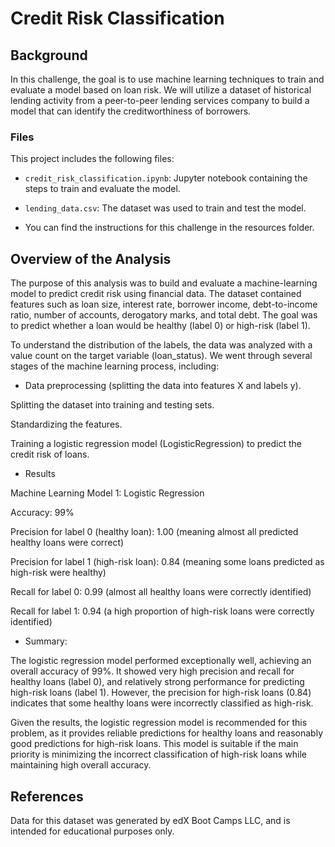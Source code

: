 # Credit Risk Classification

## Background
In this challenge, the goal is to use machine learning techniques to train and evaluate a model based on loan risk. We will utilize a dataset of historical lending activity from a peer-to-peer lending services company to build a model that can identify the creditworthiness of borrowers.

### Files
This project includes the following files:
- `credit_risk_classification.ipynb`: Jupyter notebook containing the steps to train and evaluate the model.
- `lending_data.csv`: The dataset was used to train and test the model.

- You can find the instructions for this challenge in the resources folder.

## Overview of the Analysis

The purpose of this analysis was to build and evaluate a machine-learning model to predict credit risk using financial data. The dataset contained features such as loan size, interest rate, borrower income, debt-to-income ratio, number of accounts, derogatory marks, and total debt. The goal was to predict whether a loan would be healthy (label 0) or high-risk (label 1).

To understand the distribution of the labels, the data was analyzed with a value count on the target variable (loan_status). We went through several stages of the machine learning process, including:

* Data preprocessing (splitting the data into features X and labels y).

Splitting the dataset into training and testing sets.

Standardizing the features.

Training a logistic regression model (LogisticRegression) to predict the credit risk of loans.

* Results
  
Machine Learning Model 1: Logistic Regression

Accuracy: 99%

Precision for label 0 (healthy loan): 1.00 (meaning almost all predicted healthy loans were correct)

Precision for label 1 (high-risk loan): 0.84 (meaning some loans predicted as high-risk were healthy)

Recall for label 0: 0.99 (almost all healthy loans were correctly identified)

Recall for label 1: 0.94 (a high proportion of high-risk loans were correctly identified)

* Summary:
  
The logistic regression model performed exceptionally well, achieving an overall accuracy of 99%. It showed very high precision and recall for healthy loans (label 0), and relatively strong performance for predicting high-risk loans (label 1). However, the precision for high-risk loans (0.84) indicates that some healthy loans were incorrectly classified as high-risk.

Given the results, the logistic regression model is recommended for this problem, as it provides reliable predictions for healthy loans and reasonably good predictions for high-risk loans. This model is suitable if the main priority is minimizing the incorrect classification of high-risk loans while maintaining high overall accuracy.


## References

Data for this dataset was generated by edX Boot Camps LLC, and is intended for educational purposes only.
